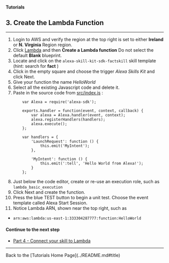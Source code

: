 #### Tutorials
## 3. Create the Lambda Function <a id="title"></a>
<hr />

1. Login to AWS and verify the region at the top right is set to either **Ireland** or **N. Virginia** Region region.
1. Click [Lambda](https://console.aws.amazon.com/lambda/home) and then **Create a Lambda function**  Do not select the default **Blank** blueprint.
1. Locate and click on the ```alexa-skill-kit-sdk-factskill``` skill template (hint: search for **fact** )
1. Click in the empty square and choose the trigger *Alexa Skills Kit* and click Next.
1. Give your function the name *HelloWorld*
1. Select all the existing Javascript code and delete it.
1. Paste in the source code from [src/index.js](./src/index.js) :
    ```
        var Alexa = require('alexa-sdk');

        exports.handler = function(event, context, callback) {
            var alexa = Alexa.handler(event, context);
            alexa.registerHandlers(handlers);
            alexa.execute();
        };

        var handlers = {
            'LaunchRequest': function () {
                this.emit('MyIntent');
            },

            'MyIntent': function () {
                this.emit(':tell', 'Hello World from Alexa!');
            }
        };
    ```
1. Just below the code editor, create or re-use an execution role, such as ```lambda_basic_execution```
1. Click Next and create the function.
1. Press the blue TEST button to begin a unit test.  Choose the event template called Alexa Start Session.
1. Notice Lambda ARN, shown near the top right, such as
 *  ``` arn:aws:lambda:us-east-1:333304287777:function:HelloWorld ```


#### Continue to the next step


 * [Part 4 - Connect your skill to Lambda](./PAGE4.md#title)


<hr />
Back to the [Tutorials Home Page](../README.md#title)
